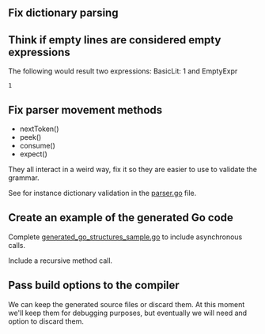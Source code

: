 ## Fix dictionary parsing
## Think if empty lines are considered empty expressions
The following would result two expressions: BasicLit: 1 and EmptyExpr 
```
1

```
## Fix parser movement methods

- nextToken()
- peek()
- consume()
- expect()

They all interact in a weird way, fix it so they are easier to use to validate the grammar. 

See for instance dictionary validation in the [parser.go](internal/parser.go) file.

## Create an example of the generated Go code

Complete [generated_go_structures_sample.go](internal/testdata/generated_go_structures_sample.go) to include asynchronous calls. 

Include a recursive method call.

## Pass build options to the compiler

We can keep the generated source files or discard them. 
At this moment we'll keep them for debugging purposes, but eventually we will need and option to discard them.